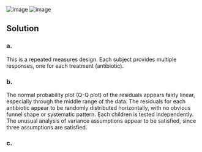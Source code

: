![image](https://github.com/user-attachments/assets/e45a967f-758f-45c0-aa66-80d15a0cb6b7)
![image](https://github.com/user-attachments/assets/6c8e3151-af6c-4ba0-bbf2-05e487cd78fc)

## Solution
### a.
This is  a repeated measures design.
Each subject provides multiple responses, one for each treatment (antibiotic).

### b.
The normal probability plot (Q-Q plot) of the residuals appears fairly linear, especially through the middle range of the data.
The residuals for each antibiotic appear to be randomly distributed horizontally, with no obvious funnel shape or systematic pattern.
Each children is tested independently.
The unusual analysis of variance assumptions appear to be satisfied, since three assumptions are satisfied.

### c.
